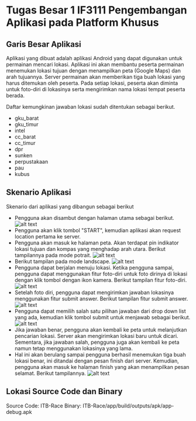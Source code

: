 # Tugas Besar 1 IF3111 Pengembangan Aplikasi pada Platform Khusus

## Garis Besar Aplikasi

Aplikasi yang dibuat adalah aplikasi Android yang dapat digunakan untuk permainan mencari lokasi. Aplikasi ini akan membantu peserta permainan menemukan lokasi tujuan dengan menampilkan peta (Google Maps) dan arah tujuannya. Server permainan akan memberikan tiga buah lokasi yang harus ditemukan oleh peserta. Pada setiap lokasi, peserta akan diminta untuk foto-diri di lokasinya serta mengirimkan nama lokasi tempat peserta berada.

Daftar kemungkinan jawaban lokasi sudah ditentukan sebagai berikut.

* gku_barat
* gku_timur
* intel
* cc_barat
* cc_timur
* dpr
* sunken
* perpustakaan
* pau
* kubus

## Skenario Aplikasi

Skenario dari aplikasi yang dibangun sebagai berikut

* Pengguna akan disambut dengan halaman utama sebagai berikut.
![alt text](screenshot/Screenshot_2016-03-26-22-19-13.png)
* Pengguna akan klik tombol "START", kemudian aplikasi akan request location pertama ke server.
* Pengguna akan masuk ke halaman peta. Akan terdapat pin indikator lokasi tujuan dan kompas yang menghadap arah utara. Berikut tampilannya pada mode potrait.
![alt text](screenshot/Screenshot_2016-03-26-22-23-29.png)
* Berikut tampilan pada mode landscape.
![alt text](screenshot/Screenshot_2016-03-26-22-23-48.png)
* Pengguna dapat berjalan menuju lokasi. Ketika pengguna sampai, pengguna dapat menggunakan fitur foto-diri untuk foto dirinya di lokasi dengan klik tombol dengan ikon kamera. Berikut tampilan fitur foto-diri.
![alt text](screenshot/Screenshot_2016-03-26-22-24-14.png)
* Setelah foto diri, pengguna dapat mengirimkan jawaban lokasinya menggunakan fitur submit answer. Berikut tampilan fitur submit answer.
![alt text](screenshot/Screenshot_2016-03-26-22-24-30.png)
* Pengguna dapat memilih salah satu pilihan jawaban dari drop down list yang ada, kemudian klik tombol submit untuk menjawab sebagai berikut.
![alt text](screenshot/Screenshot_2016-03-26-22-24-39.png)
* Jika jawaban benar, pengguna akan kembali ke peta untuk melanjutkan pencarian lokasi. Server akan mengirimkan lokasi baru untuk dicari. Sementara, jika jawaban salah, pengguna juga akan kembali ke peta namun tetap menggunakan lokasinya yang lama.
* Hal ini akan berulang sampai pengguna berhasil menemukan tiga buah lokasi benar, ini ditandai dengan pesan finish dari server. Kemudian, pengguna akan masuk ke halaman finish yang akan menampilkan pesan selamat. Berikut tampilannya.
![alt text](screenshot/Screenshot_2016-03-26-22-24-47.png)

## Lokasi Source Code dan Binary
Source Code: ITB-Race
Binary: ITB-Race/app/build/outputs/apk/app-debug.apk